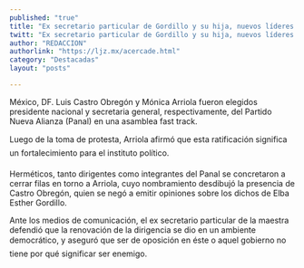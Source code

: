 ```yaml
---
published: "true"
title: "Ex secretario particular de Gordillo y su hija, nuevos líderes de Panal"
twitt: "Ex secretario particular de Gordillo y su hija, nuevos líderes de Panal"
author: "REDACCION"
authorlink: "https://ljz.mx/acercade.html"
category: "Destacadas"
layout: "posts"

---
```



  México, DF. Luis Castro Obregón y Mónica Arriola fueron elegidos presidente nacional y secretaria general, respectivamente, del Partido Nueva Alianza (Panal) en una asamblea fast track.



  Luego de la toma de protesta, Arriola afirmó que esta ratificación significa un fortalecimiento para el instituto político.



  Herméticos, tanto dirigentes como integrantes del Panal se concretaron a cerrar filas en torno a Arriola, cuyo nombramiento desdibujó la presencia de Castro Obregón, quien se negó a emitir opiniones sobre los dichos de Elba Esther Gordillo.



  Ante los medios de comunicación, el ex secretario particular de la maestra defendió que la renovación de la dirigencia se dio en un ambiente democrático, y aseguró que ser de oposición en éste o aquel gobierno no tiene por qué significar ser enemigo.

